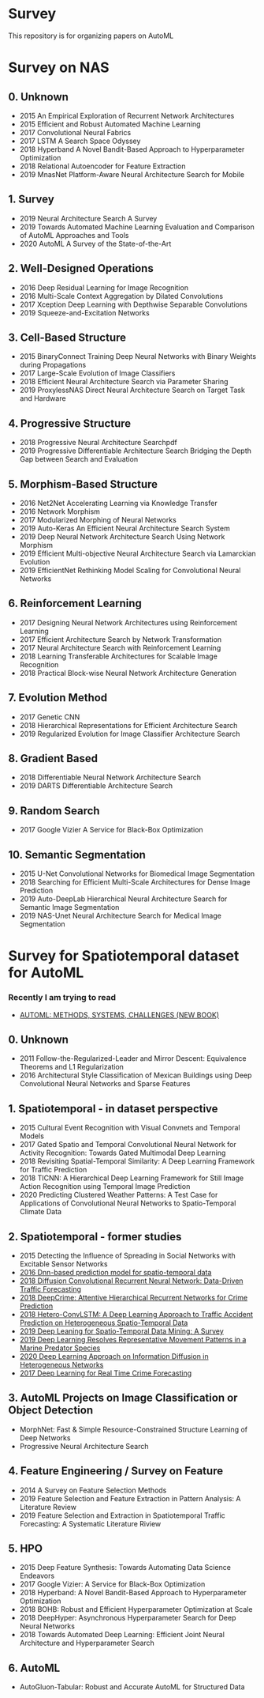 # Survey
This repository is for organizing papers on AutoML

# Survey on NAS

## 0. Unknown

- 2015 An Empirical Exploration of Recurrent Network Architectures
- 2015 Efficient and Robust Automated Machine Learning
- 2017 Convolutional Neural Fabrics
- 2017 LSTM A Search Space Odyssey
- 2018 Hyperband A Novel Bandit-Based Approach to Hyperparameter Optimization
- 2018 Relational Autoencoder for Feature Extraction
- 2019 MnasNet Platform-Aware Neural Architecture Search for Mobile

## 1. Survey

- 2019 Neural Architecture Search A Survey
- 2019 Towards Automated Machine Learning Evaluation and Comparison of AutoML Approaches and Tools
- 2020 AutoML A Survey of the State-of-the-Art

## 2. Well-Designed Operations

- 2016 Deep Residual Learning for Image Recognition
- 2016 Multi-Scale Context Aggregation by Dilated Convolutions
- 2017 Xception Deep Learning with Depthwise Separable Convolutions
- 2019 Squeeze-and-Excitation Networks

## 3. Cell-Based Structure

- 2015 BinaryConnect Training Deep Neural Networks with Binary Weights during Propagations
- 2017 Large-Scale Evolution of Image Classifiers
- 2018 Efficient Neural Architecture Search via Parameter Sharing
- 2019 ProxylessNAS Direct Neural Architecture Search on Target Task and Hardware

## 4. Progressive Structure

- 2018 Progressive Neural Architecture Searchpdf
- 2019 Progressive Differentiable Architecture Search Bridging the Depth Gap between Search and Evaluation

## 5. Morphism-Based Structure

- 2016 Net2Net Accelerating Learning via Knowledge Transfer
- 2016 Network Morphism
- 2017 Modularized Morphing of Neural Networks
- 2019 Auto-Keras An Efficient Neural Architecture Search System
- 2019 Deep Neural Network Architecture Search Using Network Morphism
- 2019 Efficient Multi-objective Neural Architecture Search via Lamarckian Evolution
- 2019 EfficientNet Rethinking Model Scaling for Convolutional Neural Networks

## 6. Reinforcement Learning

- 2017 Designing Neural Network Architectures using Reinforcement Learning
- 2017 Efficient Architecture Search by Network Transformation
- 2017 Neural Architecture Search with Reinforcement Learning
- 2018 Learning Transferable Architectures for Scalable Image Recognition
- 2018 Practical Block-wise Neural Network Architecture Generation

## 7. Evolution Method

- 2017 Genetic CNN
- 2018 Hierarchical Representations for Efficient Architecture Search
- 2019 Regularized Evolution for Image Classifier Architecture Search

## 8. Gradient Based

- 2018 Differentiable Neural Network Architecture Search
- 2019 DARTS Differentiable Architecture Search

## 9. Random Search

- 2017 Google Vizier A Service for Black-Box Optimization

## 10. Semantic Segmentation

- 2015 U-Net Convolutional Networks for Biomedical Image Segmentation
- 2018 Searching for Efficient Multi-Scale Architectures for Dense Image Prediction
- 2019 Auto-DeepLab Hierarchical Neural Architecture Search for Semantic Image Segmentation
- 2019 NAS-Unet Neural Architecture Search for Medical Image Segmentation



# Survey for Spatiotemporal dataset for AutoML

### Recently I am trying to read

- [AUTOML: METHODS, SYSTEMS, CHALLENGES (NEW BOOK)](AUTOML%20METHODS,%20SYSTEMS,%20CHALLENGES%20(NEW%20BOOK).md)

## 0. Unknown

- 2011 Follow-the-Regularized-Leader and Mirror Descent: Equivalence Theorems and L1 Regularization
- 2016 Architectural Style Classification of Mexican Buildings using Deep Convolutional Neural Networks and Sparse Features

## 1. Spatiotemporal - in dataset perspective

- 2015 Cultural Event Recognition with Visual Convnets and Temporal Models
- 2017 Gated Spatio and Temporal Convolutional Neural Network for Activity Recognition: Towards Gated Multimodal Deep Learning
- 2018 Revisiting Spatial-Temporal Similarity: A Deep Learning Framework for Traffic Prediction
- 2018 TICNN: A Hierarchical Deep Learning Framework for Still Image Action Recognition using Temporal Image Prediction
- 2020 Predicting Clustered Weather Patterns: A Test Case for Applications of Convolutional Neural Networks to Spatio-Temporal Climate Data

## 2. Spatiotemporal - former studies

- 2015 Detecting the Influence of Spreading in Social Networks with Excitable Sensor Networks
- [2016 Dnn-based prediction model for spatio-temporal data](Spatiotemporal/2.%20Spatiotemporal%20-%20former%20studies/2016%20DNN-Based%20Prediction%20Model%20for%20Spatial-Temporal%20Data.md)
- [2018 Diffusion Convolutional Recurrent Neural Network: Data-Driven Traffic Forecasting](Spatiotemporal/2.%20Spatiotemporal%20-%20former%20studies/2018%20Diffusion%20Convolutional%20Recurrent%20Neural%20Network%20Data-Driven%20Traffic%20Forecasting.md)
- [2018 DeepCrime: Attentive Hierarchical Recurrent Networks for Crime Prediction](Spatiotemporal/2.%20Spatiotemporal%20-%20former%20studies/2018%20DeepCrime%20Attentive%20Hierarchical%20Recurrent%20Networks%20for%20Crime%20Prediction.md)
- [2018 Hetero-ConvLSTM: A Deep Learning Approach to Traffic Accident Prediction on Heterogeneous Spatio-Temporal Data](Spatiotemporal/2.%20Spatiotemporal%20-%20former%20studies/2018%20Hetero-ConvLSTM%20A%20Deep%20Learning%20Approach%20to%20Traffic%20Accident%20Prediction%20on%20Heterogeneous%20Spatio-Temporal%20Data.md)
- [2019 Deep Leaning for Spatio-Temporal Data Mining: A Survey](Spatiotemporal/2.%20Spatiotemporal%20-%20former%20studies/2019%20Deep%20Leaning%20for%20Spatio-Temporal%20Data%20Mining%20A%20Survey.md)
- [2019 Deep Learning Resolves Representative Movement Patterns in a Marine Predator Species](Spatiotemporal/2.%20Spatiotemporal%20-%20former%20studies/2019%20Deep%20Learning%20Resolves%20Representative%20Movement%20Patterns%20in%20a%20Marine%20Predator%20Species.md)
- [2020 Deep Learning Approach on Information Diffusion in Heterogeneous Networks](Spatiotemporal/2.%20Spatiotemporal%20-%20former%20studies/2020%20Deep%20Learning%20Approach%20on%20Information%20Diffusion%20in%20Heterogeneous%20Networks.md)
- [2017 Deep Learning for Real Time Crime Forecasting](Spatiotemporal/2.%20Spatiotemporal%20-%20former%20studies/2017%20Deep%20Learning%20for%20Real%20Time%20Crime%20Forecasting.md)

## 3. AutoML Projects on Image Classification or Object Detection

- MorphNet: Fast & Simple Resource-Constrained Structure Learning of Deep Networks
- Progressive Neural Architecture Search

## 4. Feature Engineering / Survey on Feature

- 2014 A Survey on Feature Selection Methods
- 2019 Feature Selection and Feature Extraction in Pattern Analysis: A Literature Review
- 2019 Feature Selection and Extraction in Spatiotemporal Traffic Forecasting: A Systematic Literature Riview

## 5. HPO

- 2015 Deep Feature Synthesis: Towards Automating Data Science Endeavors
- 2017 Google Vizier: A Service for Black-Box Optimization
- 2018 Hyperband: A Novel Bandit-Based Approach to Hyperparameter Optimization
- 2018 BOHB: Robust and Efficient Hyperparameter Optimization at Scale
- 2018 DeepHyper: Asynchronous Hyperparameter Search for Deep Neural Networks
- 2018 Towards Automated Deep Learning: Efficient Joint Neural Architecture and Hyperparameter Search

## 6. AutoML

- AutoGluon-Tabular: Robust and Accurate AutoML for Structured Data